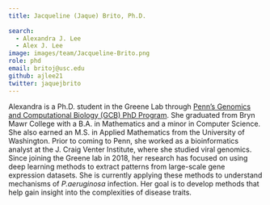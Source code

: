 ```yaml
---
title: Jacqueline (Jaque) Brito, Ph.D.
 
search:
  - Alexandra J. Lee
  - Alex J. Lee
image: images/team/Jacqueline-Brito.png
role: phd
email: britoj@usc.edu
github: ajlee21
twitter: jaquejbrito
---
```


Alexandra is a Ph.D. student in the Greene Lab through [Penn’s Genomics and Computational Biology (GCB) PhD Program](https://www.med.upenn.edu/gcb/).
She graduated from Bryn Mawr College with a B.A. in Mathematics and a minor in Computer Science.
She also earned an M.S. in Applied Mathematics from the University of Washington.
Prior to coming to Penn, she worked as a bioinformatics analyst at the J. Craig Venter Institute, where she studied viral genomics.
Since joining the Greene lab in 2018, her research has focused on using deep learning methods to extract patterns from large-scale gene expression datasets.
She is currently applying these methods to understand mechanisms of _P.aeruginosa_ infection.
Her goal is to develop methods that help gain insight into the complexities of disease traits.
